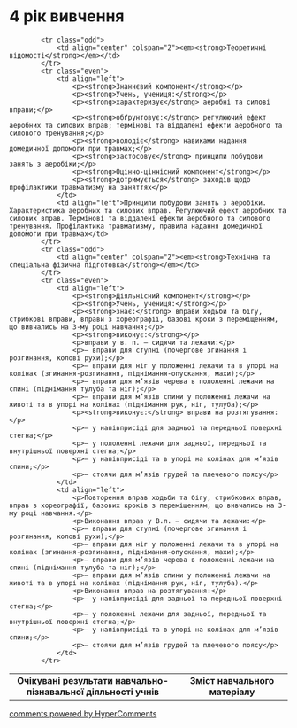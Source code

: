 <div id="hypercomments_widget" class="js-hypercomments-widget invisible"></div>

4 рік вивчення
=============================

<table>
  <body>
    <tr>
<td align="center" width="60%"><strong>Очікувані результати навчально-пізнавальної діяльності учнів</strong></td>
<td align="center" width="40%"><strong>Зміст навчального матеріалу</strong></td>
    </tr>

            <tr class="odd">
                <td align="center" colspan="2"><em><strong>Теоретичні відомості</strong></em></td>
            </tr>
            <tr class="even">
                <td align="left">
                    <p><strong>Знаннєвий компонент</strong></p>
                    <p><strong>Учень, учениця:</strong></p>
                    <p><strong>характеризує</strong> аеробні та силові вправи;</p>
                    <p><strong>обґрунтовує:</strong> регулюючий ефект аеробних та силових вправ; термінові та віддалені ефекти аеробного та силового тренування;</p>
                    <p><strong>володіє</strong> навиками надання домедичної допомоги при травмах;</p>
                    <p><strong>застосовує</strong> принципи побудови занять з аеробіки;</p>
                    <p><strong>Оцінно-ціннісний компонент</strong></p>
                    <p><strong>дотримується</strong> заходів щодо профілактики травматизму на заняттях</p>
                </td>
                <td align="left">Принципи побудови занять з аеробіки. Характеристика аеробних та силових вправ. Регулюючий ефект аеробних та силових вправ. Термінові та віддалені ефекти аеробного та силового тренування. Профілактика травматизму, правила надання домедичної допомоги при травмах</td>
            </tr>
            <tr class="odd">
                <td align="center" colspan="2"><em><strong>Технічна та спеціальна фізична підготовка</strong></em></td>
            </tr>
            <tr class="even">
                <td align="left">
                    <p><strong>Діяльнісний компонент</strong></p>
                    <p><strong>Учень, учениця:</strong></p>
                    <p><strong>знає:</strong> вправи ходьби та бігу, стрибкові вправи, вправи з хореографії, базові кроки з переміщенням, що вивчались на 3-му році навчання;</p>
                    <p><strong>виконує:</strong></p>
                    <p>вправи у в. п. – сидячи та лежачи:</p>
                    <p>– вправи для ступні (почергове згинання і розгинання, колові рухи);</p>
                    <p>– вправи для ніг у положенні лежачи та в упорі на колінах (згинання-розгинання, піднімання-опускання, махи);</p>
                    <p>– вправи для м’язів черева в положенні лежачи на спині (піднімання тулуба та ніг);</p>
                    <p>– вправи для м’язів спини у положенні лежачи на животі та в упорі на колінах (піднімання рук, ніг, тулуба);</p>
                    <p><strong>виконує:</strong> вправи на розтягування:</p>
                    <p>– у напівприсіді для задньої та передньої поверхні стегна;</p>
                    <p>– у положенні лежачи для задньої, передньої та внутрішньої поверхні стегна;</p>
                    <p>– у напівприсіді та в упорі на колінах для м’язів спини;</p>
                    <p>– стоячи для м’язів грудей та плечевого поясу</p>
                </td>
                <td align="left">
                    <p>Повторення вправ ходьби та бігу, стрибкових вправ, вправ з хореографії, базових кроків з переміщенням, що вивчались на 3-му році навчання.</p>
                    <p>Виконання вправ у В.п. – сидячи та лежачи:</p>
                    <p>– вправи для ступні (почергове згинання і розгинання, колові рухи);</p>
                    <p>– вправи для ніг у положенні лежачи та в упорі на колінах (згинання-розгинання, піднімання-опускання, махи);</p>
                    <p>– вправи для м’язів черева в положенні лежачи на спині (піднімання тулуба та ніг);</p>
                    <p>– вправи для м’язів спини у положенні лежачи на животі та в упорі на колінах (піднімання рук, ніг, тулуба).</p>
                    <p>Виконання вправ на розтягування:</p>
                    <p>– у напівприсіді для задньої та передньої поверхні стегна;</p>
                    <p>– у положенні лежачи для задньої, передньої та внутрішньої поверхні стегна;</p>
                    <p>– у напівприсіді та в упорі на колінах для м’язів спини;</p>
                    <p>– стоячи для м’язів грудей та плечевого поясу</p>
                </td>
            </tr>
  </body>
</table>

<div class="js-hypercomments-container">
    <a href="http://hypercomments.com" class="hc-link" title="comments widget">comments powered by HyperComments</a>
</div>